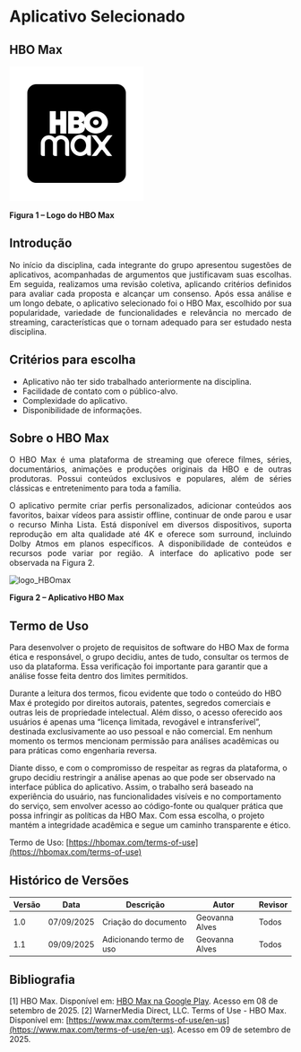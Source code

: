# Aplicativo Selecionado 

## HBO Max

![logo_HBOmax](../img/icons8-hbo-max-240.png)

**Figura 1 – Logo do HBO Max**

## Introdução

<div style="text-align: justify;"> 
No início da disciplina, cada integrante do grupo apresentou sugestões de aplicativos, acompanhadas de argumentos que justificavam suas escolhas. Em seguida, realizamos uma revisão coletiva, aplicando critérios definidos para avaliar cada proposta e alcançar um consenso. Após essa análise e um longo debate, o aplicativo selecionado foi o HBO Max, escolhido por sua popularidade, variedade de funcionalidades e relevância no mercado de streaming, características que o tornam adequado para ser estudado nesta disciplina.
</div>

## Critérios para escolha
- Aplicativo não ter sido trabalhado anteriormente na disciplina.
- Facilidade de contato com o público-alvo.
- Complexidade do aplicativo.
- Disponibilidade de informações.

## Sobre o HBO Max

<div style="text-align: justify;"> 
O HBO Max é uma plataforma de streaming que oferece filmes, séries, documentários, animações e produções originais da HBO e de outras produtoras. Possui conteúdos exclusivos e populares, além de séries clássicas e entretenimento para toda a família.

O aplicativo permite criar perfis personalizados, adicionar conteúdos aos favoritos, baixar vídeos para assistir offline, continuar de onde parou e usar o recurso Minha Lista. Está disponível em diversos dispositivos, suporta reprodução em alta qualidade até 4K e oferece som surround, incluindo Dolby Atmos em planos específicos. A disponibilidade de conteúdos e recursos pode variar por região. A interface do aplicativo pode ser observada na Figura 2.
</div>

![logo_HBOmax](https://i.postimg.cc/V6tt1sbJ/play-google-hbomax-com.jpg)

**Figura 2 – Aplicativo HBO Max**

## Termo de Uso

Para desenvolver o projeto de requisitos de software do HBO Max de forma ética e responsável, o grupo decidiu, antes de tudo, consultar os termos de uso da plataforma. Essa verificação foi importante para garantir que a análise fosse feita dentro dos limites permitidos.

Durante a leitura dos termos, ficou evidente que todo o conteúdo do HBO Max é protegido por direitos autorais, patentes, segredos comerciais e outras leis de propriedade intelectual. Além disso, o acesso oferecido aos usuários é apenas uma “licença limitada, revogável e intransferível”, destinada exclusivamente ao uso pessoal e não comercial. Em nenhum momento os termos mencionam permissão para análises acadêmicas ou para práticas como engenharia reversa.

Diante disso, e com o compromisso de respeitar as regras da plataforma, o grupo decidiu restringir a análise apenas ao que pode ser observado na interface pública do aplicativo. Assim, o trabalho será baseado na experiência do usuário, nas funcionalidades visíveis e no comportamento do serviço, sem envolver acesso ao código-fonte ou qualquer prática que possa infringir as políticas da HBO Max. Com essa escolha, o projeto mantém a integridade acadêmica e segue um caminho transparente e ético.

Termo de Uso: [https://hbomax.com/terms-of-use](https://hbomax.com/terms-of-use)


## Histórico de Versões

| Versão   | Data       | Descrição                                | Autor                    | Revisor |
|----------|------------|------------------------------------------|--------------------------|---------|
| 1.0      | 07/09/2025 | Criação do documento     | Geovanna Alves           | Todos   |
| 1.1      | 09/09/2025 | Adicionando termo de uso     | Geovanna Alves           | Todos   |


## Bibliografia
[1] HBO Max. Disponível em: [HBO Max na Google Play](https://play.google.com/store/apps/details?id=com.hbo.hbonow&hl=pt_BR&gl=US). Acesso em 08 de setembro de 2025.
[2] WarnerMedia Direct, LLC. Terms of Use - HBO Max. Disponível em: [https://www.max.com/terms-of-use/en-us](https://www.max.com/terms-of-use/en-us). Acesso em 09 de setembro de 2025.